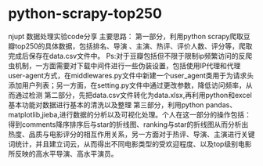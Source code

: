 # python-scrapy-top250
njupt 数据处理实验code分享
主要思路：
第一部分，利用python scrapy爬取豆瓣top250的具体数据，包括排名、导演 、主演、热评、评价人数、评分等，爬取完成后保存在data.csv文件中。
Ps:对于豆瓣包括但不限于限制ip频繁访问的反爬虫机制，一方面需要对下载中间件进行一些伪装设置，包括使用IP代理和代理user-agent方式，在middlewares.py文件中新建一个user_agent类用于为请求头添加用户列表；另一方面，在setting.py文件中通过更改参数，降低访问频率，从而通过检测
第二部分，先把data.csv文件转化为data.xlsx,再利用python和excel基本功能对数据进行基本的清洗以及整理
第三部分，利用python pandas、matplotlib,jieba,进行数据的分析以及可视化处理。个人在这一部分的操作包括：得到comments降序排序后与star的折线图、ranking与star的折线图从而分析出热度、品质与电影评分的相互作用关系，另一方面对于热评、导演、主演进行关键词统计，并且建立词云，从而得出不同电影类型的受欢迎程度、以及top级别电影所反映的高水平导演、高水平演员。
